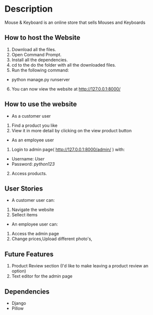 # Description
Mouse & Keyboard is an online store that sells Mouses and Keyboards

## How to host the Website
1. Download all the files.
2. Open Command Prompt.
3. Install all the dependencies.
4. cd to the do the folder with all the downloaded files.
5. Run the following command: 
  * python manage.py runserver
6. You can now view the website at  http://127.0.0.1:8000/

## How to use the website
* As a customer user
 1. Find a product you like
 2. View it in more detail by clicking on the view product button

* As an employee user
 1. Login to admin page( http://127.0.0.1:8000/admin/ ) with:
  * Username: *User*
  * Password: *python123*
 2. Access products.
 
 ## User Stories
 * A customer user can:
  1. Navigate the website
  2. Sellect items
  
 * An employee user can:
  1. Access the admin page
  2. Change prices,Upload different photo's,
  
  ## Future Features
 1. Product Review section (I'd like to make leaving a product review an option)
 2. Text editor for the admin page
 
 ## Dependencies
  * Django
  * Pillow
